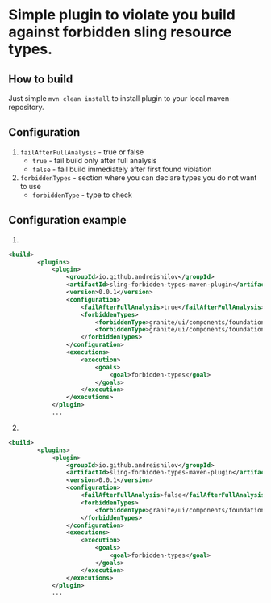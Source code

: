 # Simple plugin to violate you build against forbidden sling resource types.


## How to build

Just simple ```mvn clean install``` to install plugin to your local maven repository.

## Configuration

1. ```failAfterFullAnalysis``` - true or false
    * ```true``` - fail build only after full analysis
    * ```false``` - fail build immediately after first found violation  
2. ```forbiddenTypes``` - section where you can declare types you do not want to use
    * ```forbiddenType``` - type to check
    
## Configuration example

1. 

```xml
<build>
        <plugins>
            <plugin>
                <groupId>io.github.andreishilov</groupId>
                <artifactId>sling-forbidden-types-maven-plugin</artifactId>
                <version>0.0.1</version>
                <configuration>
                    <failAfterFullAnalysis>true</failAfterFullAnalysis>
                    <forbiddenTypes>
                        <forbiddenType>granite/ui/components/foundation/form/fileupload</forbiddenType>
                        <forbiddenType>granite/ui/components/foundation/form/textfield</forbiddenType>
                    </forbiddenTypes>
                </configuration>
                <executions>
                    <execution>
                        <goals>
                            <goal>forbidden-types</goal>
                        </goals>
                    </execution>
                </executions>
            </plugin>
            ...
```          

2.

```xml
<build>
        <plugins>
            <plugin>
                <groupId>io.github.andreishilov</groupId>
                <artifactId>sling-forbidden-types-maven-plugin</artifactId>
                <version>0.0.1</version>
                <configuration>
                    <failAfterFullAnalysis>false</failAfterFullAnalysis>
                    <forbiddenTypes>
                        <forbiddenType>granite/ui/components/foundation/form/fileupload</forbiddenType>
                    </forbiddenTypes>
                </configuration>
                <executions>
                    <execution>
                        <goals>
                            <goal>forbidden-types</goal>
                        </goals>
                    </execution>
                </executions>
            </plugin>
            ...
```  